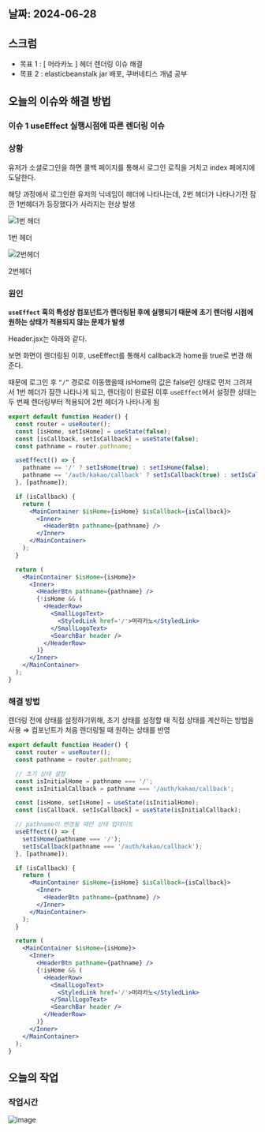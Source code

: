 ## 날짜: 2024-06-28

## 스크럼

- 목표 1 : [ 머라카노 ] 헤더 렌더링 이슈 해결
- 목표 2 : elasticbeanstalk jar 배포, 쿠버네티스 개념 공부

## 오늘의 이슈와 해결 방법

### 이슈 1 useEffect 실행시점에 따른 렌더링 이슈

### 상황

유저가 소셜로그인을 하면 콜백 페이지를 통해서 로그인 로직을 거치고 index 페에지에 도달한다.

해당 과정에서 로그인한 유저의 닉네임이 헤더에 나타나는데, 2번 헤더가 나타나기전 잠깐 1번헤더가 등장했다가 사라지는 현상 발생

![1번 헤더](https://prod-files-secure.s3.us-west-2.amazonaws.com/8d39320e-a91b-4092-a64b-36b1d3c51690/e2681fdf-6565-4163-b4e8-410e8b566695/Untitled.png)

1번 헤더

![2번헤더](https://prod-files-secure.s3.us-west-2.amazonaws.com/8d39320e-a91b-4092-a64b-36b1d3c51690/38341ab2-4bb5-45b6-b82f-4bd7171bdd7f/Untitled.png)

2번헤더

### 원인

**`useEffect` 훅의 특성상 컴포넌트가 렌더링된 후에 실행되기 때문에 초기 렌더링 시점에 원하는 상태가 적용되지 않는 문제가 발생**

Header.jsx는 아래와 같다.

보면 화면이 렌더링된 이후, useEffect를 통해서 callback과 home을 true로 변경 해준다.

때문에 로그인 후 `“/”`  경로로 이동했을때 isHome의 값은 false인 상태로 먼저 그려져서
1번 헤더가 잠깐 나타나게 되고, 렌더링이 완료된 이후 `useEffect`에서 설정한 상태는 두 번째 렌더링부터 적용되어 2번 헤더가 나타나게 됨

```jsx
export default function Header() {
  const router = useRouter();
  const [isHome, setIsHome] = useState(false);
  const [isCallback, setIsCallback] = useState(false);
  const pathname = router.pathname;

  useEffect(() => {
    pathname == '/' ? setIsHome(true) : setIsHome(false);
    pathname == '/auth/kakao/callback' ? setIsCallback(true) : setIsCallback(false);
  }, [pathname]);

  if (isCallback) {
    return (
      <MainContainer $isHome={isHome} $isCallback={isCallback}>
        <Inner>
          <HeaderBtn pathname={pathname} />
        </Inner>
      </MainContainer>
    );
  }

  return (
    <MainContainer $isHome={isHome}>
      <Inner>
        <HeaderBtn pathname={pathname} />
        {!isHome && (
          <HeaderRow>
            <SmallLogoText>
              <StyledLink href='/'>머라카노</StyledLink>
            </SmallLogoText>
            <SearchBar header />
          </HeaderRow>
        )}
      </Inner>
    </MainContainer>
  );
}
```

### 해결 방법

렌더링 전에 상태를 설정하기위해, 초기 상태를 설정할 때 직접 상태를 계산하는 방법을 사용
⇒ 컴포넌트가 처음 렌더링될 때 원하는 상태를 반영

```jsx
export default function Header() {
  const router = useRouter();
  const pathname = router.pathname;

  // 초기 상태 설정
  const isInitialHome = pathname === '/';
  const isInitialCallback = pathname === '/auth/kakao/callback';

  const [isHome, setIsHome] = useState(isInitialHome);
  const [isCallback, setIsCallback] = useState(isInitialCallback);

  // pathname이 변경될 때만 상태 업데이트
  useEffect(() => {
    setIsHome(pathname === '/');
    setIsCallback(pathname === '/auth/kakao/callback');
  }, [pathname]);

  if (isCallback) {
    return (
      <MainContainer $isHome={isHome} $isCallback={isCallback}>
        <Inner>
          <HeaderBtn pathname={pathname} />
        </Inner>
      </MainContainer>
    );
  }

  return (
    <MainContainer $isHome={isHome}>
      <Inner>
        <HeaderBtn pathname={pathname} />
        {!isHome && (
          <HeaderRow>
            <SmallLogoText>
              <StyledLink href='/'>머라카노</StyledLink>
            </SmallLogoText>
            <SearchBar header />
          </HeaderRow>
        )}
      </Inner>
    </MainContainer>
  );
}
```

## 오늘의 작업

### 작업시간

![image](https://github.com/jjikky/jikky-til/assets/59151187/4468e3f3-cb76-400c-a91b-9e34f47933bf)
